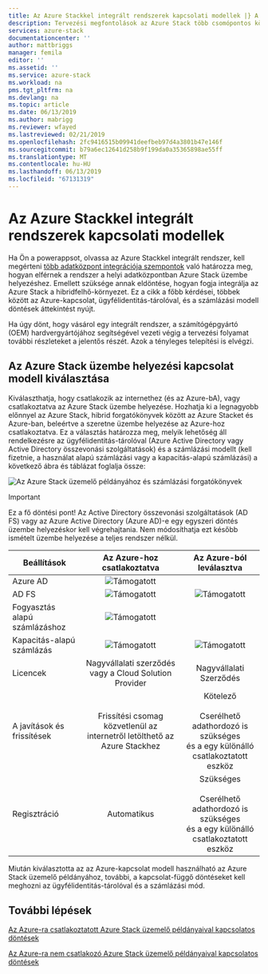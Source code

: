 ```yaml
---
title: Az Azure Stackkel integrált rendszerek kapcsolati modellek |} A Microsoft Docs
description: Tervezési megfontolások az Azure Stack több csomópontos központi telepítés határozza meg.
services: azure-stack
documentationcenter: ''
author: mattbriggs
manager: femila
editor: ''
ms.assetid: ''
ms.service: azure-stack
ms.workload: na
pms.tgt_pltfrm: na
ms.devlang: na
ms.topic: article
ms.date: 06/13/2019
ms.author: mabrigg
ms.reviewer: wfayed
ms.lastreviewed: 02/21/2019
ms.openlocfilehash: 2fc9416515b09941deefbeb97d4a3801b47e146f
ms.sourcegitcommit: b79a6ec12641d258b9f199da0a35365898ae55ff
ms.translationtype: MT
ms.contentlocale: hu-HU
ms.lasthandoff: 06/13/2019
ms.locfileid: "67131319"
---
```

# <a name="azure-stack-integrated-systems-connection-models"></a>Az Azure Stackkel integrált rendszerek kapcsolati modellek
Ha Ön a powerappsot, olvassa az Azure Stackkel integrált rendszer, kell megérteni [több adatközpont integrációja szempontok](azure-stack-datacenter-integration.md) való határozza meg, hogyan elférnek a rendszer a helyi adatközpontban Azure Stack üzembe helyezéshez. Emellett szüksége annak eldöntése, hogyan fogja integrálja az Azure Stack a hibridfelhő-környezet. Ez a cikk a főbb kérdései, többek között az Azure-kapcsolat, ügyfélidentitás-tárolóval, és a számlázási modell döntések áttekintést nyújt.

Ha úgy dönt, hogy vásárol egy integrált rendszer, a számítógépgyártó (OEM) hardvergyártójához segítségével vezeti végig a tervezési folyamat további részleteket a jelentős részét. Azok a tényleges telepítési is elvégzi.

## <a name="choose-an-azure-stack-deployment-connection-model"></a>Az Azure Stack üzembe helyezési kapcsolat modell kiválasztása
Kiválaszthatja, hogy csatlakozik az internethez (és az Azure-bA), vagy csatlakoztatva az Azure Stack üzembe helyezése. Hozhatja ki a legnagyobb előnnyel az Azure Stack, hibrid forgatókönyvek között az Azure Stacket és Azure-ban, beleértve a szeretne üzembe helyezése az Azure-hoz csatlakoztatva. Ez a választás határozza meg, melyik lehetőség áll rendelkezésre az ügyfélidentitás-tárolóval (Azure Active Directory vagy Active Directory összevonási szolgáltatások) és a számlázási modellt (kell fizetnie, a használat alapú számlázási vagy a kapacitás-alapú számlázási) a következő ábra és táblázat foglalja össze: 

![Az Azure Stack üzemelő példányához és számlázási forgatókönyvek](media/azure-stack-connection-models/azure-stack-scenarios.png)  
  
> [!IMPORTANT]
> Ez a fő döntési pont! Az Active Directory összevonási szolgáltatások (AD FS) vagy az Azure Active Directory (Azure AD)-e egy egyszeri döntés üzembe helyezéskor kell végrehajtania. Nem módosíthatja ezt később ismételt üzembe helyezése a teljes rendszer nélkül.  


|Beállítások|Az Azure-hoz csatlakoztatva|Az Azure-ból leválasztva|
|-----|:-----:|:-----:|
|Azure AD|![Támogatott](media/azure-stack-connection-models/check.png)| |
|AD FS|![Támogatott](media/azure-stack-connection-models/check.png)|![Támogatott](media/azure-stack-connection-models/check.png)|
|Fogyasztás alapú számlázáshoz|![Támogatott](media/azure-stack-connection-models/check.png)| |
|Kapacitás-alapú számlázás|![Támogatott](media/azure-stack-connection-models/check.png)|![Támogatott](media/azure-stack-connection-models/check.png)|
|Licencek| Nagyvállalati szerződés vagy a Cloud Solution Provider | Nagyvállalati Szerződés |
|A javítások és frissítések|Frissítési csomag közvetlenül az internetről letölthető az Azure Stackhez |  Kötelező<br><br>Cserélhető adathordozó is szükséges<br> és a egy különálló csatlakoztatott eszköz |
| Regisztráció | Automatikus | Szükséges<br><br>Cserélhető adathordozó is szükséges<br> és a egy különálló csatlakoztatott eszköz |

Miután kiválasztotta az az Azure-kapcsolat modell használható az Azure Stack üzemelő példányához, további, a kapcsolat-függő döntéseket kell meghozni az ügyfélidentitás-tárolóval és a számlázási mód. 

## <a name="next-steps"></a>További lépések

[Az Azure-ra csatlakoztatott Azure Stack üzemelő példányaival kapcsolatos döntések](azure-stack-connected-deployment.md)

[Az Azure-ra nem csatlakozó Azure Stack üzemelő példányaival kapcsolatos döntések](azure-stack-disconnected-deployment.md)
